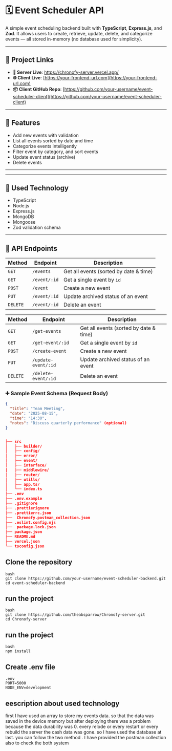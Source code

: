 # 🗓️ Event Scheduler API

A simple event scheduling backend built with **TypeScript**, **Express.js**, and **Zod**. It allows users to create, retrieve, update, delete, and categorize events — all stored in-memory (no database used for simplicity).

---

## 🔗 Project Links

- **🔴 Server Live**: https://chronofy-server.vercel.app/
- **🌐 Client Live**: [https://your-frontend-url.com](https://your-frontend-url.com)
- **📦 Client GitHub Repo**: [https://github.com/your-username/event-scheduler-client](https://github.com/your-username/event-scheduler-client)

---

## 📌 Features

- Add new events with validation
- List all events sorted by date and time
- Categorize events intelligently
- Filter event by category, and sort events
- Update event status (archive)
- Delete events

---

---

## 📌 Used Technology

- TypeScript
- Node.js
- Express.js
- MongoDB
- Mongoose
- Zod validation schema

---

## 📁 API Endpoints

<!-- this api is for local memory -->

| Method   | Endpoint     | Description                            |
| -------- | ------------ | -------------------------------------- |
| `GET`    | `/events`    | Get all events (sorted by date & time) |
| `GET`    | `/event/:id` | Get a single event by `id`             |
| `POST`   | `/event`     | Create a new event                     |
| `PUT`    | `/event/:id` | Update archived status of an event     |
| `DELETE` | `/event/:id` | Delete an event                        |

<!-- this api is for database -->

| Method   | Endpoint            | Description                            |
| -------- | ------------------- | -------------------------------------- |
| `GET`    | `/get-events`       | Get all events (sorted by date & time) |
| `GET`    | `/get-event/:id`    | Get a single event by `id`             |
| `POST`   | `/create-event`     | Create a new event                     |
| `PUT`    | `/update-event/:id` | Update archived status of an event     |
| `DELETE` | `/delete-event/:id` | Delete an event                        |

### ➕ Sample Event Schema (Request Body)

```json
{
  "title": "Team Meeting",
  "date": "2025-08-15",
  "time": "14:30",
  "notes": "Discuss quarterly performance" (optional)
}


├── src
│   ├── builder/
│   ├── config/
│   ├── error/
│   ├── event/
│   ├── interface/
|   ├── middlewire/
│   ├── router/
│   ├── utills/
│   ├── app.ts/
│   └── index.ts
├── .env
├── .env.example
├── .gitignore
├── .prettierignore
├── .prettierrc.json
├──  Chronofy.postman_collection.json
├── .eslint.config.mjs
├──  package.lock.json
├── package.json
├── README.md
├── vercel.json
└── tsconfig.json
```

## Clone the repository

```
bash
git clone https://github.com/your-username/event-scheduler-backend.git
cd event-scheduler-backend

```

## run the project

```
bash
git clone https://github.com/theabsparrow/Chronofy-server.git
cd Chronofy-server

```

## run the project

```
bash
npm install

```

## Create .env file

```
.env
PORT=5000
NODE_ENV=development

```

## eescription about used technology

first I have used an array to store my events data. so that the data was saved in the device memory
but after deploying there was a problem because the data durability was 0. every relode or every restart or every rebuild the server the cash data was gone. so I have used the database at last. you can follow the two method . I have provided the postman collection also to check the both system
